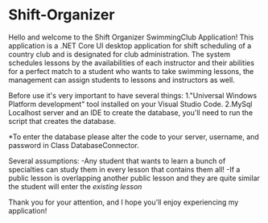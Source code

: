 # Shift-Organizer
Hello and welcome to the Shift Organizer SwimmingClub Application!
This application is a .NET Core UI desktop application for shift scheduling of a country club and is designated for club administration.
The system schedules lessons by the availabilities of each instructor and their abilities for a perfect match to a student who wants to take swimming lessons, the management can assign students to lessons and instructors as well.

Before use it's very important to have several things:
1."Universal Windows Platform development" tool installed on your Visual Studio Code.
2.MySql Localhost server and an IDE to create the database, you'll need to run the script that creates the database.

*To enter the database please alter the code to your server, username, and password in Class DatabaseConnector.

Several assumptions:
-Any student that wants to learn a bunch of specialties can study them in every lesson that contains them all!
-If a public lesson is overlapping another public lesson and they are quite similar the student will enter the *existing lesson*

Thank you for your attention, and I hope you'll enjoy experiencing my application!
